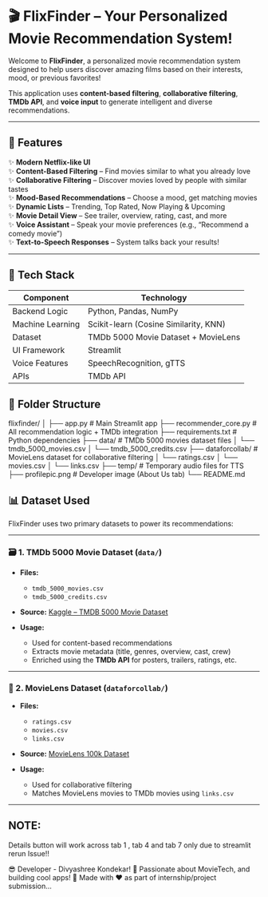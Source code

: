# 🎬 FlixFinder – Your Personalized Movie Recommendation System!

Welcome to **FlixFinder**, a personalized movie recommendation system designed to help users discover amazing films based on their interests, mood, or previous favorites!

This application uses **content-based filtering**, **collaborative filtering**, **TMDb API**, and **voice input** to generate intelligent and diverse recommendations.

---

## 🚀 Features

✨ **Modern Netflix-like UI**  
✨ **Content-Based Filtering** – Find movies similar to what you already love  
✨ **Collaborative Filtering** – Discover movies loved by people with similar tastes  
✨ **Mood-Based Recommendations** – Choose a mood, get matching movies  
✨ **Dynamic Lists** – Trending, Top Rated, Now Playing & Upcoming  
✨ **Movie Detail View** – See trailer, overview, rating, cast, and more  
✨ **Voice Assistant** – Speak your movie preferences (e.g., “Recommend a comedy movie”)  
✨ **Text-to-Speech Responses** – System talks back your results!  

---

## 🧠 Tech Stack

| Component | Technology |
|----------|------------|
| Backend Logic | Python, Pandas, NumPy |
| Machine Learning | Scikit-learn (Cosine Similarity, KNN) |
| Dataset | TMDb 5000 Movie Dataset + MovieLens |
| UI Framework | Streamlit |
| Voice Features | SpeechRecognition, gTTS |
| APIs | TMDb API |


## 📁 Folder Structure

flixfinder/
│
├── app.py # Main Streamlit app
├── recommender_core.py # All recommendation logic + TMDb integration
├── requirements.txt # Python dependencies
├── data/ # TMDb 5000 movies dataset files
│ └── tmdb_5000_movies.csv
│ └── tmdb_5000_credits.csv
├── dataforcollab/ # MovieLens dataset for collaborative filtering
│ └── ratings.csv
│ └── movies.csv
│ └── links.csv
├── temp/ # Temporary audio files for TTS
├── profilepic.png # Developer image (About Us tab)
└── README.md 

## 📊 Dataset Used

FlixFinder uses two primary datasets to power its recommendations:

---

### 🗃️ 1. TMDb 5000 Movie Dataset (`data/`)

- **Files:**
  - `tmdb_5000_movies.csv`
  - `tmdb_5000_credits.csv`

- **Source:** [Kaggle – TMDB 5000 Movie Dataset](https://www.kaggle.com/datasets/tmdb/tmdb-movie-metadata)

- **Usage:**
  - Used for content-based recommendations
  - Extracts movie metadata (title, genres, overview, cast, crew)
  - Enriched using the **TMDb API** for posters, trailers, ratings, etc.

---

### 🧠 2. MovieLens Dataset (`dataforcollab/`)

- **Files:**
  - `ratings.csv`
  - `movies.csv`
  - `links.csv`

- **Source:** [MovieLens 100k Dataset](https://grouplens.org/datasets/movielens/)

- **Usage:**
  - Used for collaborative filtering
  - Matches MovieLens movies to TMDb movies using `links.csv`

---

## NOTE:
Details button will work across tab 1 , tab 4 and tab 7 only due to streamlit rerun Issue!!


😎 Developer - Divyashree Kondekar!
💛 Passionate about MovieTech, and building cool apps!
🌟 Made with ❤️ as part of internship/project submission...




